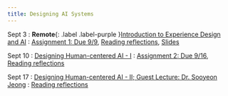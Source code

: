 ```yaml
---
title: Designing AI Systems
---
```


Sept 3
: **Remote**{: .label .label-purple }[Introduction to Experience Design and AI](#)
  : [Assignment 1: Due 9/9](https://drive.google.com/drive/folders/1ADHdU4B_reE2ustgkf6XOFYFwQvAhBWG?usp=sharing), [Reading reflections](https://forms.gle/ERvUbYe4GREuaSE39), [Slides](https://docs.google.com/presentation/d/1DFDuZwZhlsn9SFgo6Tmei7Q4YxeZtqfStXUv-E7pxOA/edit?usp=sharing)

Sept 10
: [Designing Human-centered AI - I](#)
  : [Assignment 2: Due 9/16](https://drive.google.com/drive/folders/1lnL8kJfupv4-aQXAtY42xghxrmac5VQ7?usp=drive_link), [Reading reflections](https://forms.gle/KbzNnbGc4bGUfCYK8)

Sept 17
: [ Designing Human-centered AI - II; Guest Lecture: Dr. Sooyeon Jeong](#)
  : [Reading reflections](https://forms.gle/4Ts1yqvBxSLtdj1Z8)



<!-- Oct 2
: [Tracing, IntLists, & Recursion](#)
  : [2.1](#)
: **HW 1 due**{: .label .label-red }
 -->


